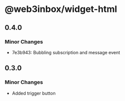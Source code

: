 # @web3inbox/widget-html

## 0.4.0

### Minor Changes

- 7e3b943: Bubbling subscription and message event

## 0.3.0

### Minor Changes

- Added trigger button
